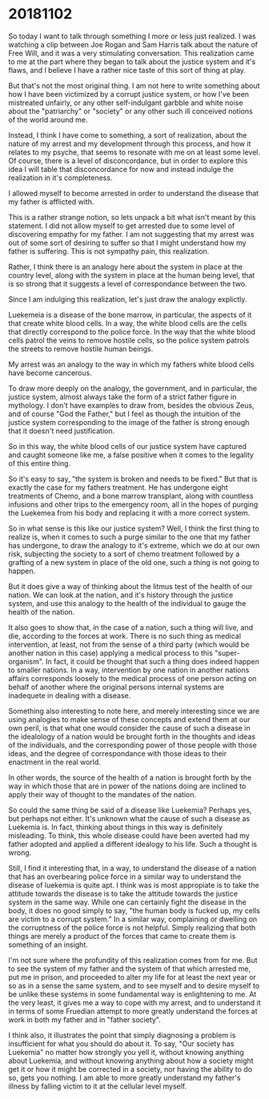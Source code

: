 # 20181102
So today I want to talk through something I more or less just realized. I was
watching a clip between Joe Rogan and Sam Harris talk about the nature of Free
Will, and it was a very stimulating conversation. This realization came to me
at the part where they began to talk about the justice system and it's flaws,
and I believe I have a rather nice taste of this sort of thing at play.

But that's not the most original thing. I am not here to write something about
how I have been victimized by a corrupt justice system, or how I've been
mistreated unfairly, or any other self-indulgant garbble and white noise about
the "patriarchy" or "society" or any other such ill conceived notions of the
world around me.

Instead, I think I have come to something, a sort of realization, about the
nature of my arrest and my development through this process, and how it relates
to my psyche, that seems to resonate with me on at least some level. Of course,
there is a level of disconcordance, but in order to explore this idea I will
table that disconcordance for now and instead indulge the realization in it's
completeness.

I allowed myself to become arrested in order to understand the disease that my
father is afflicted with.

This is a rather strange notion, so lets unpack a bit what isn't meant by this
statement. I did not allow myself to get arrested due to some level of
discovering empathy for my father. I am not suggesting that my arrest was out
of some sort of desiring to suffer so that I might understand how my father is
suffering. This is not sympathy pain, this realization.

Rather, I think there is an analogy here about the system in place at the
country level, along with the system in place at the human being level, that is
so strong that it suggests a level of correspondance between the two.

Since I am indulging this realization, let's just draw the analogy explictly.

Luekemeia is a disease of the bone marrow, in particular, the aspects of it
that create white blood cells. In a way, the white blood cells are the cells
that directly correspond to the police force. In the way that the white blood
cells patrol the veins to remove hostile cells, so the police system patrols
the streets to remove hostile human beings.

My arrest was an analogy to the way in which my fathers white blood cells have
become cancerous.

To draw more deeply on the analogy, the government, and in particular, the
justice system, almost always take the form of a strict father figure in
mythology. I don't have examples to draw from, besides the obvious Zeus, and of
course "God the Father," but I feel as though the intuition of the justice
system corresponding to the image of the father is strong enough that it
doesn't need justification.

So in this way, the white blood cells of our justice system have captured and
caught someone like me, a false positive when it comes to the legality of this
entire thing.

So it's easy to say, "the system is broken and needs to be fixed." But that is
exactly the case for my fathers treatment. He has undergone eight treatments of
Chemo, and a bone marrow transplant, along with countless infusions and other
trips to the emergency room, all in the hopes of purging the Luekemea from his
body and replacing it with a more correct system.

So in what sense is this like our justice system? Well, I think the first thing
to realize is, when it comes to such a purge similar to the one that my father
has undergone, to draw the analogy to it's extreme, which we do at our own
risk, subjecting the society to a sort of chemo treatment followed by a
grafting of a new system in place of the old one, such a thing is not going to
happen.

But it does give a way of thinking about the litmus test of the health of our
nation. We can look at the nation, and it's history through the justice system,
and use this analogy to the health of the individual to gauge the health of the
nation.

It also goes to show that, in the case of a nation, such a thing will live, and
die, according to the forces at work. There is no such thing as medical
intervention, at least, not from the sense of a third party (which would be
another nation in this case) applying a medical process to this
"super-organism". In fact, it could be thought that such a thing does indeed
happen to smaller nations. In a way, intervention by one nation in another
nations affairs corresponds loosely to the medical process of one person acting
on behalf of another where the original persons internal systems are inadequete
in dealing with a disease.

Something also interesting to note here, and merely interesting since we are
using analogies to make sense of these concepts and extend them at our own
peril, is that what one would consider the cause of such a disease in the
idealology of a nation would be brought forth in the thoughts and ideas of the
individuals, and the corresponding power of those people with those ideas, and
the degree of correspondance with those ideas to their enactment in the real
world.

In other words, the source of the health of a nation is brought forth by the
way in which those that are in power of the nations doing are inclined to apply
their way of thought to the mandates of the nation.

So could the same thing be said of a disease like Luekemia? Perhaps yes, but
perhaps not either. It's unknown what the cause of such a disease as Luekemia
is. In fact, thinking about things in this way is definitely misleading. To
think, this whole disease could have been averted had my father adopted and
applied a different idealogy to his life. Such a thought is wrong.

Still, I find it interesting that, in a way, to understand the disease of a
nation that has an overbearing police force in a similar way to understand the
disease of luekemia is quite apt. I think was is most appropiate is to take the
attitude towards the disease is to take the attitude towards the justice system
in the same way. While one can certainly fight the disease in the body, it does
no good simply to say, "the human body is fucked up, my cells are victim to a
corrupt system." In a similar way, complaining or dwelling on the corruptness
of the police force is not helpful. Simply realizing that both things are
merely a product of the forces that came to create them is something of an
insight.

I'm not sure where the profundity of this realization comes from for me. But to
see the system of my father and the system of that which arrested me, put me in
prison, and proceeded to alter my life for at least the next year or so as in a
sense the same system, and to see myself and to desire myself to be unlike
these systems in some fundamental way is enlightening to me. At the very least,
it gives me a way to cope with my arrest, and to understand it in terms of some
Fruedian attempt to more greatly understand the forces at work in both my
father and in "father society".

I think also, it illustrates the point that simply diagnosing a problem is
insufficient for what you should do about it. To say, "Our society has
Luekemia" no matter how strongly you yell it, without knowing anything about
Luekemia, and without knowing anything about how a society might get it or how
it might be corrected in a society, nor having the ability to do so, gets you
nothing. I am able to more greatly understand my father's illness by falling
victim to it at the cellular level myself.
